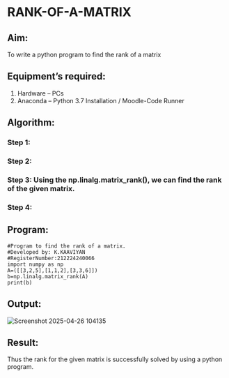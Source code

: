 # RANK-OF-A-MATRIX
## Aim:
To write a python program to find the rank of a matrix
## Equipment’s required:
1. 	Hardware – PCs
2. 	Anaconda – Python 3.7 Installation / Moodle-Code Runner
## Algorithm:
### Step 1: 
### Step 2: 
### Step 3: Using the np.linalg.matrix_rank(), we can find the rank of the given matrix.
### Step 4: 
## Program:
```
#Program to find the rank of a matrix.
#Developed by: K.KAAVIYAN
#RegisterNumber:212224240066
import numpy as np
A=([[3,2,5],[1,1,2],[3,3,6]])
b=np.linalg.matrix_rank(A)
print(b)
```
## Output:
![Screenshot 2025-04-26 104135](https://github.com/user-attachments/assets/b0891e0a-d057-4947-814b-11a140f53a4f)

## Result:
Thus the rank for the given matrix is successfully solved by  using a python program.

